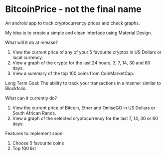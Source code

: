 # BitcoinPrice - not the final name
An android app to track cryptocurrency prices and check graphs.

My idea is to create a simple and clean interface using Material Design.

What will it do at release?
1. View the current price of any of your 5 favourite cryptos in US Dollars or local currency.
2. View a graph of the crypto for the last 24 hours, 3, 7, 14, 30 and 60 days. 
3. View a summary of the top 100 coins from CoinMarketCap.

Long Term Goal:
The ability to track your transactions in a manner similar to Blockfolio.

What can it currently do?
1. View the current price of Bitcoin, Ether and OmiseGO in US Dollars or South African Rands.
2. View a graph of the selected cryptocurrency for the last 7, 14, 30 or 60 days.

Features to implement soon:
1. Choose 5 favourite coins
2. Top 100 list
